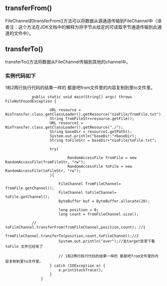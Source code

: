 

## transferFrom()

FileChannel的transferFrom()方法可以将数据从源通道传输到FileChannel中（译者注：这个方法在JDK文档中的解释为将字节从给定的可读取字节通道传输到此通道的文件中）。
## transferTo()

transferTo()方法将数据从FileChannel传输到其他的channel中。
    
### 实例代码如下 
1和2两行执行代码的结果一样的 都是吧from文件里的内容复制到里to文件里。



                public static void main(String[] args) throws FileNotFoundException {
                
                        URL resource = NioTransfer.class.getClassLoader().getResource("nioFile/fromFile.txt");
                        String fromFileStr=resource.getFile();
                        URL resource1 = NioTransfer.class.getClassLoader().getResource("./");
                        String baseDir = resource1.getPath();
                        System.out.println("baseDir:"+baseDir);
                        String toFileStr = baseDir+"nioFile/toFile.txt";
                
                        try(
                
                                RandomAccessFile fromFile = new RandomAccessFile(fromFileStr, "rw");
                                RandomAccessFile toFile = new RandomAccessFile(toFileStr, "rw");
                        ){
                
                            FileChannel fromFileChannel= fromFile.getChannel();
                            FileChannel toFileChannel= toFile.getChannel();
                            ByteBuffer buf = ByteBuffer.allocate(20);
                
                            long position = 0;
                            long count = fromFileChannel.size();
                
                //            toFileChannel.transferFrom(fromFileChannel,position,count); //1
                            fromFileChannel.transferTo(position,count,toFileChannel);//2
                            System.out.println("over");//去target目录下看 toFile 文件已经有了
                
                            // 1和2两行执行代码的结果一样的 都是吧from文件里的内容复制到里to文件里。
                        } catch (IOException e) {
                            e.printStackTrace();
                        }
                    }